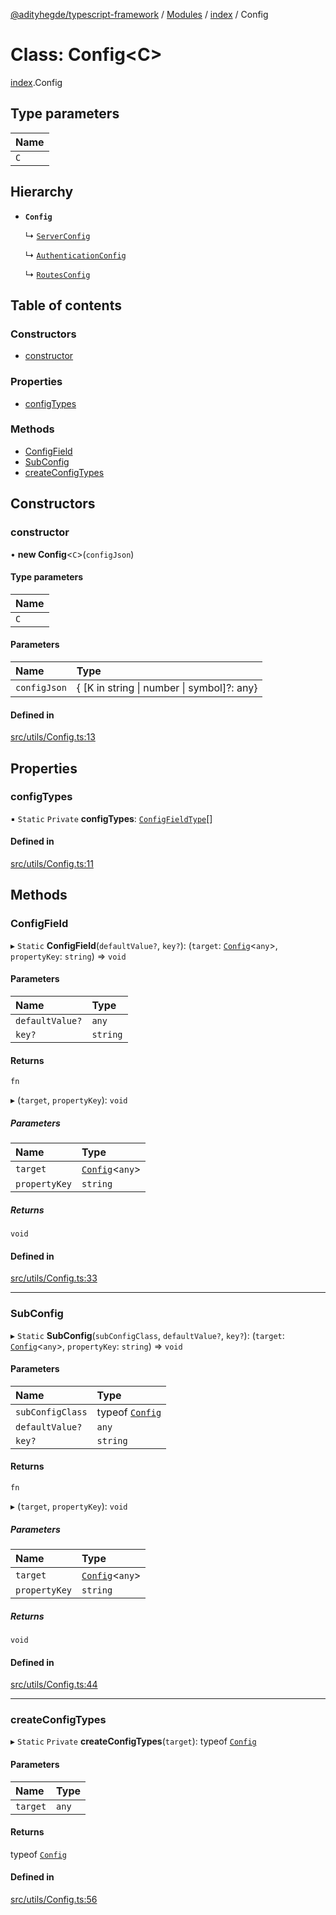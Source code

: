 [@adityhegde/typescript-framework](../README.md) / [Modules](../modules.md) / [index](../modules/index.md) / Config

# Class: Config<C\>

[index](../modules/index.md).Config

## Type parameters

| Name |
| :------ |
| `C` |

## Hierarchy

- **`Config`**

  ↳ [`ServerConfig`](server.ServerConfig.md)

  ↳ [`AuthenticationConfig`](server.AuthenticationConfig.md)

  ↳ [`RoutesConfig`](server.RoutesConfig.md)

## Table of contents

### Constructors

- [constructor](index.Config.md#constructor)

### Properties

- [configTypes](index.Config.md#configtypes)

### Methods

- [ConfigField](index.Config.md#configfield)
- [SubConfig](index.Config.md#subconfig)
- [createConfigTypes](index.Config.md#createconfigtypes)

## Constructors

### constructor

• **new Config**<`C`\>(`configJson`)

#### Type parameters

| Name |
| :------ |
| `C` |

#### Parameters

| Name | Type |
| :------ | :------ |
| `configJson` | { [K in string \| number \| symbol]?: any} |

#### Defined in

[src/utils/Config.ts:13](https://github.com/AdityaHegde/typescript-framework/blob/3d90755/src/utils/Config.ts#L13)

## Properties

### configTypes

▪ `Static` `Private` **configTypes**: [`ConfigFieldType`](../modules/index.md#configfieldtype)[]

#### Defined in

[src/utils/Config.ts:11](https://github.com/AdityaHegde/typescript-framework/blob/3d90755/src/utils/Config.ts#L11)

## Methods

### ConfigField

▸ `Static` **ConfigField**(`defaultValue?`, `key?`): (`target`: [`Config`](index.Config.md)<`any`\>, `propertyKey`: `string`) => `void`

#### Parameters

| Name | Type |
| :------ | :------ |
| `defaultValue?` | `any` |
| `key?` | `string` |

#### Returns

`fn`

▸ (`target`, `propertyKey`): `void`

##### Parameters

| Name | Type |
| :------ | :------ |
| `target` | [`Config`](index.Config.md)<`any`\> |
| `propertyKey` | `string` |

##### Returns

`void`

#### Defined in

[src/utils/Config.ts:33](https://github.com/AdityaHegde/typescript-framework/blob/3d90755/src/utils/Config.ts#L33)

___

### SubConfig

▸ `Static` **SubConfig**(`subConfigClass`, `defaultValue?`, `key?`): (`target`: [`Config`](index.Config.md)<`any`\>, `propertyKey`: `string`) => `void`

#### Parameters

| Name | Type |
| :------ | :------ |
| `subConfigClass` | typeof [`Config`](index.Config.md) |
| `defaultValue?` | `any` |
| `key?` | `string` |

#### Returns

`fn`

▸ (`target`, `propertyKey`): `void`

##### Parameters

| Name | Type |
| :------ | :------ |
| `target` | [`Config`](index.Config.md)<`any`\> |
| `propertyKey` | `string` |

##### Returns

`void`

#### Defined in

[src/utils/Config.ts:44](https://github.com/AdityaHegde/typescript-framework/blob/3d90755/src/utils/Config.ts#L44)

___

### createConfigTypes

▸ `Static` `Private` **createConfigTypes**(`target`): typeof [`Config`](index.Config.md)

#### Parameters

| Name | Type |
| :------ | :------ |
| `target` | `any` |

#### Returns

typeof [`Config`](index.Config.md)

#### Defined in

[src/utils/Config.ts:56](https://github.com/AdityaHegde/typescript-framework/blob/3d90755/src/utils/Config.ts#L56)
